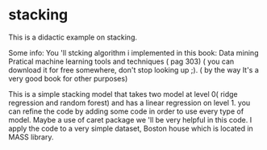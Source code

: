 # stacking

This is a didactic example on stacking.

Some info:  You 'll stcking algorithm i implemented in this book: Data mining Pratical machine learning tools and techniques ( pag 303)
( you can download it for free somewhere, don't stop looking up ;). ( by the way It's a  very good book for other purposes)

This is a simple stacking model that takes two model at level 0( ridge regression and random forest) and has a linear regression on level 1.
you can refine the code by adding some code in order to use every type of model. Maybe a use of caret package we 'll be very helpful in this
code.
I apply the code to a very simple dataset, Boston house which is located in MASS library.
